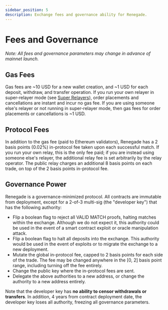 ```yaml
---
sidebar_position: 5
description: Exchange fees and governance ability for Renegade.
---
```


# Fees and Governance

<div style={{ marginBottom: -15 }}>
  <i>Note: All fees and governance parameters may change in advance of mainnet launch.</i>
</div>

## Gas Fees

Gas fees are ~10 USD for a new wallet creation, and ~1 USD for each deposit,
withdraw, and transfer operation. If you run your own relayer in super-relayer
mode (see [Super Relayers](/advanced-concepts/super-relayers)), order
placements and cancellations are instant and incur no gas fee. If you are using
someone else's relayer or not running in super-relayer mode, then gas fees for
order placements or cancellations is ~1 USD.

## Protocol Fees

In addition to the gas fee (paid to Ethereum validators), Renegade has a 2
basis points (0.02%) in-protocol fee taken upon each successful match. If you
run your own relay, this is the only fee paid; if you are instead using someone
else's relayer, the additional relay fee is set arbitrarily by the relay
operator. The public relay charges an additional 8 basis points on each trade,
on top of the 2 basis points in-protocol fee.

## Governance Power

Renegade is a governance-minimized protocol. All contracts are immutable from
deployment, except for a 2-of-3 multi-sig (the "developer key") that has the
following authority:

- Flip a boolean flag to reject all VALID MATCH proofs, halting matches within
  the exchange. Although we do not expect it, this authority could be used in
  the event of a smart contract exploit or oracle manipulation attack.
- Flip a boolean flag to halt all deposits into the exchange. This authority
  would be used in the event of exploits or to migrate the exchange to a new
  deployment.
- Mutate the global in-protocol fee, capped to 2 basis points for each side of
  the trade. The fee may be changed anywhere in the [0, 2] basis point range,
  including turning off the fee entirely.
- Change the public key where the in-protocol fees are sent.
- Delegate the above authorities to a new address, or change the authority to a
  new address entirely.

Note that the developer key has **no ability to censor withdrawals or
transfers**. In addition, 4 years from contract deployment date, the developer
key loses all authority, freezing all governance parameters.
